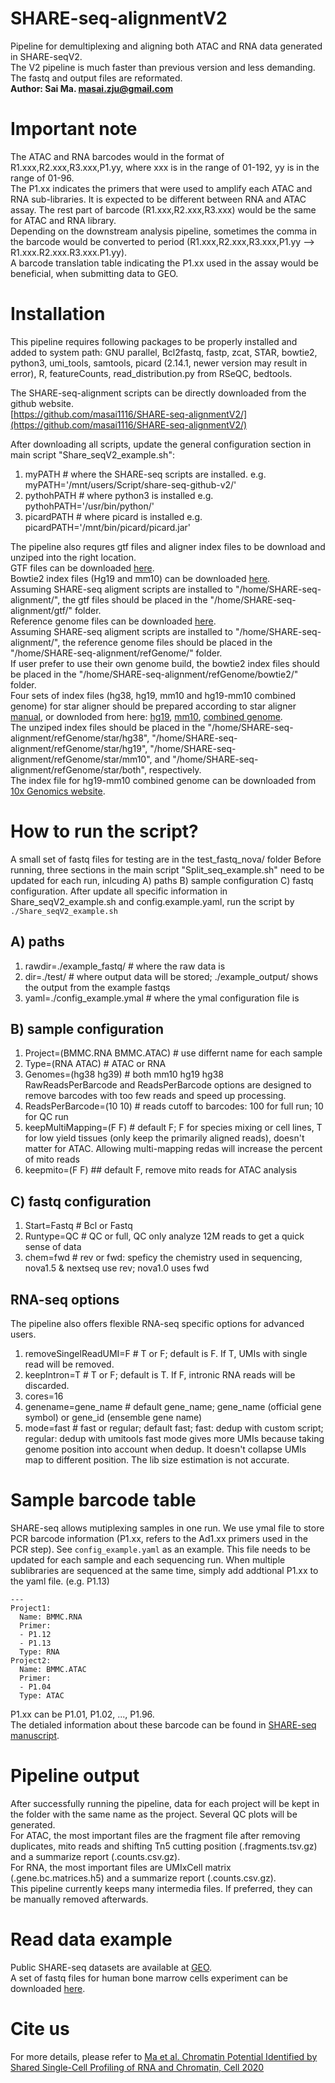 <html>
  <head>
    <meta name="google-site-verification" content="FC8xEq44yQepn6GHyTtgwE8snz8H4lnnfgcJE16CIHY" />
  </head>
</html>

# SHARE-seq-alignmentV2
Pipeline for demultiplexing and aligning both ATAC and RNA data generated in SHARE-seqV2.\
The V2 pipeline is much faster than previous version and less demanding. The fastq and output files are reformated.\
**Author: Sai Ma. masai.zju@gmail.com**

# Important note
The ATAC and RNA barcodes would in the format of R1.xxx,R2.xxx,R3.xxx,P1.yy, where xxx is in the range of 01-192, yy is in the range of 01-96.\
The P1.xx indicates the primers that were used to amplify each ATAC and RNA sub-libraries. It is expected to be different between RNA and ATAC assay. The rest part of barcode (R1.xxx,R2.xxx,R3.xxx) would be the same for ATAC and RNA library.\
Depending on the downstream analysis pipeline, sometimes the comma in the barcode would be converted to period (R1.xxx,R2.xxx,R3.xxx,P1.yy --> R1.xxx.R2.xxx.R3.xxx.P1.yy).\
A barcode translation table indicating the P1.xx used in the assay would be beneficial, when submitting data to GEO.

# Installation
This pipeline requires following packages to be properly installed and added to system path: GNU parallel, Bcl2fastq, fastp, zcat, STAR, bowtie2, python3, umi_tools, samtools, picard (2.14.1, newer version may result in error), R, featureCounts, read_distribution.py from RSeQC, bedtools. 

The SHARE-seq-alignment scripts can be directly downloaded from the github website.\
[https://github.com/masai1116/SHARE-seq-alignmentV2/](https://github.com/masai1116/SHARE-seq-alignmentV2/)

After downloading all scripts, update the general configuration section in main script "Share_seqV2_example.sh":
1) myPATH # where the SHARE-seq scripts are installed. e.g. myPATH='/mnt/users/Script/share-seq-github-v2/'
2) pythohPATH # where python3 is installed e.g. pythohPATH='/usr/bin/python/' 
3) picardPATH # where picard is installed e.g. picardPATH='/mnt/bin/picard/picard.jar'

The pipeline also requres gtf files and aligner index files to be download and unziped into the right location.\
GTF files can be downloaded [here](https://drive.google.com/file/d/1HuGLf0vSHO58Ek5HibTRiwXWBn9fBMTz/view?usp=sharing).\
Bowtie2 index files (Hg19 and mm10) can be downloaded [here](https://drive.google.com/file/d/1bXIxznwirsZ6DZhqK1gw6ZKlj-UjFRhn/view?usp=sharing).\
Assuming SHARE-seq aligment scripts are installed to "/home/SHARE-seq-alignment/", the gtf files should be placed in the "/home/SHARE-seq-alignment/gtf/" folder.\
Reference genome files can be downloaded [here](https://drive.google.com/file/d/1PW5FD9GfhEOl5kQgAFxZSF57kcXtlrJG/view?usp=sharing).\
Assuming SHARE-seq aligment scripts are installed to "/home/SHARE-seq-alignment/", the reference genome files should be placed in the "/home/SHARE-seq-alignment/refGenome/" folder.\
If user prefer to use their own genome build, the bowtie2 index files should be placed in the "/home/SHARE-seq-alignment/refGenome/bowtie2/" folder.\
Four sets of index files (hg38, hg19, mm10 and hg19-mm10 combined genome) for star aligner should be prepared according to star aligner [manual](https://github.com/alexdobin/STAR), or downloded from here: [hg19](https://drive.google.com/file/d/1IXI4DP-mjh2qc-EQe1WnWJQOCVEI4KVX/view?usp=sharing), [mm10](https://drive.google.com/file/d/1n0UwzOeUbX7TIBOrcBbXjgH3i0UH-Ka5/view?usp=sharing), [combined genome](https://drive.google.com/file/d/15Z2YMUDiavYG0s9zLFAbbwqA0VhVNu-f/view?usp=sharing).\
The unziped index files should be placed in the "/home/SHARE-seq-alignment/refGenome/star/hg38", "/home/SHARE-seq-alignment/refGenome/star/hg19", "/home/SHARE-seq-alignment/refGenome/star/mm10", and "/home/SHARE-seq-alignment/refGenome/star/both", respectively.\
The index file for hg19-mm10 combined genome can be downloaded from [10x Genomics website](https://support.10xgenomics.com/single-cell-gene-expression/software/downloads/latest).

# How to run the script?
A small set of fastq files for testing are in the test_fastq_nova/ folder
Before running, three sections in the main script "Split_seq_example.sh" need to be updated for each run, inlcuding 
A) paths B) sample configuration C) fastq configuration. After update all specific information in Share_seqV2_example.sh and config.example.yaml, run the script by ```./Share_seqV2_example.sh```
## A) paths
1) rawdir=./example_fastq/ # where the raw data is
2) dir=./test/ # where output data will be stored; ./example_output/ shows the output from the example fastqs 
3) yaml=./config_example.ymal # where the ymal configuration file is

## B) sample configuration
1) Project=(BMMC.RNA BMMC.ATAC) # use differnt name for each sample 
2) Type=(RNA ATAC)  # ATAC or RNA
3) Genomes=(hg38 hg39) # both mm10 hg19 hg38 \
RawReadsPerBarcode and ReadsPerBarcode options are designed to remove barcodes with too few reads and speed up processing. 
4) ReadsPerBarcode=(10 10) # reads cutoff to barcodes: 100 for full run; 10 for QC run
5) keepMultiMapping=(F F)  # default F; F for species mixing or cell lines, T for low yield tissues (only keep the primarily aligned reads), doesn't matter for ATAC. Allowing multi-mapping redas will increase the percent of mito reads
6) keepmito=(F F) ## default F, remove mito reads for ATAC analysis

## C) fastq configuration
1) Start=Fastq # Bcl or Fastq
2) Runtype=QC # QC or full, QC only analyze 12M reads to get a quick sense of data
3) chem=fwd # rev or fwd: speficy the chemistry used in sequencing, nova1.5 & nextseq use rev; nova1.0 uses fwd

## RNA-seq options
The pipeline also offers flexible RNA-seq specific options for advanced users. 
1) removeSingelReadUMI=F # T or F; default is F. If T, UMIs with single read will be removed.
2) keepIntron=T # T or F; default is T. If F, intronic RNA reads will be discarded.
3) cores=16
4) genename=gene_name # default gene_name; gene_name (official gene symbol) or gene_id (ensemble gene name)
5) mode=fast # fast or regular; default fast; fast: dedup with custom  script; regular: dedup with umitools
fast mode gives more UMIs because taking genome position into account when dedup. It doesn't collapse UMIs map to different position. The lib size estimation is not accurate.

# Sample barcode table
SHARE-seq allows mutiplexing samples in one run. We use ymal file to store PCR barcode information (P1.xx, refers to the Ad1.xx primers used in the PCR step). See ```config_example.yaml``` as an example. This file needs to be updated for each sample and each sequencing run. When multiple sublibraries are sequenced at the same time, simply add addtional P1.xx to the yaml file. (e.g. P1.13)
```
---
Project1:
  Name: BMMC.RNA
  Primer:
  - P1.12
  - P1.13
  Type: RNA
Project2:
  Name: BMMC.ATAC
  Primer:
  - P1.04
  Type: ATAC
```        
P1.xx can be P1.01, P1.02, ..., P1.96.\
The detialed information about these barcode can be found in [SHARE-seq manuscript](https://www.sciencedirect.com/science/article/pii/S0092867420312538).

# Pipeline output
After successfully running the pipeline, data for each project will be kept in the folder with the same name as the project. 
Several QC plots will be generated.\
For ATAC, the most important files are the fragment file after removing duplicates, mito reads and shifting Tn5 cutting position (.fragments.tsv.gz) and a summarize report (.counts.csv.gz).\
For RNA, the most important files are UMIxCell matrix (.gene.bc.matrices.h5) and a summarize report (.counts.csv.gz).\
This pipeline currently keeps many intermedia files. If preferred, they can be manually removed afterwards.

# Read data example
Public SHARE-seq datasets are available at [GEO](https://www.ncbi.nlm.nih.gov/geo/query/acc.cgi?acc=GSE140203).\
A set of fastq files for human bone marrow cells experiment can be downloaded [here](https://drive.google.com/drive/folders/19HdjJuWrpRJz8OeB6YNUMSojPyTMV7OP?usp=sharing).

# Cite us
For more details, please refer to [Ma et al. Chromatin Potential Identified by Shared Single-Cell Profiling of RNA and Chromatin, Cell 2020](https://www.sciencedirect.com/science/article/pii/S0092867420312538)
